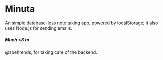# Minuta
An simple database-less note taking app, powered by localStorage; it also uses Node.js for sending emails.

##### Much <3 to
@sbehrends, for taking care of the backend.